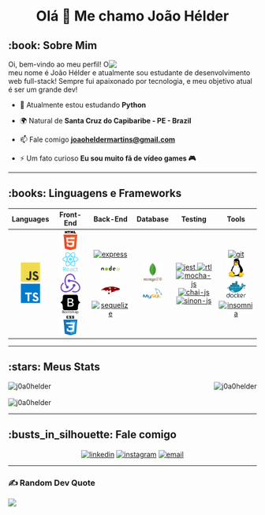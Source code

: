 <h1 align="center">Olá 👋 Me chamo João Hélder</h1>
<div>
    <h2>:book: Sobre Mim </h2>
    <img src="https://media1.giphy.com/media/2IudUHdI075HL02Pkk/giphy.gif?cid=ecf05e47tomh8jw344v6bbeshzc84pjficz2hwopc3of6qlg&rid=giphy.gif&ct=g" width="300" align="right"/>
    <p align="left">
    Oi, bem-vindo ao meu perfil! O meu nome é João Hélder e atualmente sou estudante de desenvolvimento web full-stack! Sempre fui apaixonado por tecnologia, e meu objetivo atual é ser um grande dev!
    </p>
</div>

- 🌱 Atualmente estou estudando **Python**

- 🌍 Natural de **Santa Cruz do Capibaribe - PE - Brazil**

- 📫 Fale comigo **joaoheldermartins@gmail.com**

- ⚡ Um fato curioso **Eu sou muito fã de vídeo games 🎮**

---

<div>
    <h2>:books: Linguagens e Frameworks</h2>
    <table align="center">
        <thead>
            <tr>
                <th>Languages</th>
                <th>Front-End</th>
                <th>Back-End</th>
                <th>Database</th>
                <th>Testing</th>
                <th>Tools</th>
            </tr>
        </thead>
        <tbody>
            <tr>
                <td align="center">
                    <a href="https://developer.mozilla.org/en-US/docs/Web/JavaScript" target="_blank" rel="noreferrer"> 
                        <img 
                            src="https://raw.githubusercontent.com/devicons/devicon/master/icons/javascript/javascript-original.svg" 
                            alt="javascript" 
                            width="40" 
                            height="40"
                        /> 
                    </a>
                    <a href="https://www.typescriptlang.org/" target="_blank" rel="noreferrer"> 
                        <img 
                            src="https://raw.githubusercontent.com/devicons/devicon/master/icons/typescript/typescript-original.svg" 
                            alt="typescript" 
                            width="40" 
                            height="40"
                        /> 
                    </a>
                </td>
                <td align="center">
                    <a href="https://www.w3.org/html/" target="_blank" rel="noreferrer"> 
                        <img 
                            src="https://raw.githubusercontent.com/devicons/devicon/master/icons/html5/html5-original-wordmark.svg" 
                            alt="html5" 
                            width="40" 
                            height="40"
                       /> 
                   </a>
                   <a href="https://reactjs.org/" target="_blank" rel="noreferrer"> 
                       <img 
                           src="https://raw.githubusercontent.com/devicons/devicon/master/icons/react/react-original-wordmark.svg" 
                           alt="react" 
                           width="40" 
                           height="40"
                       /> 
                   </a>
                   <a href="https://redux.js.org" target="_blank" rel="noreferrer"> 
                       <img 
                           src="https://raw.githubusercontent.com/devicons/devicon/master/icons/redux/redux-original.svg" 
                           alt="redux" 
                           width="40" 
                           height="40"
                       /> 
                   </a>
                   <a href="https://getbootstrap.com" target="_blank" rel="noreferrer">
                        <img 
                            src="https://raw.githubusercontent.com/devicons/devicon/master/icons/bootstrap/bootstrap-plain-wordmark.svg" 
                            alt="bootstrap" 
                            width="40" 
                            height="40"
                        /> 
                    </a>
                    <a href="https://www.w3schools.com/css/" target="_blank" rel="noreferrer"> 
                        <img 
                            src="https://raw.githubusercontent.com/devicons/devicon/master/icons/css3/css3-original-wordmark.svg" 
                            alt="css3" 
                            width="40" 
                            height="40"
                        /> 
                    </a>
                </td>
                <td align="center">
                    <a href="https://expressjs.com/" target="_blank">
                        <img
                            src="https://www.orafox.com/wp-content/uploads/2019/01/expressjs.png"
                            alt="express"
                            width="40"
                            height="40"
                        />
                    </a>
                    <a href="https://nodejs.org" target="_blank" rel="noreferrer"> 
                        <img 
                            src="https://raw.githubusercontent.com/devicons/devicon/master/icons/nodejs/nodejs-original-wordmark.svg" 
                            alt="nodejs" 
                            width="40" 
                            height="40"
                        /> 
                    </a>
                    <a href="https://mongoosejs.com/" target="_blank">
                        <img
                            src="https://raw.githubusercontent.com/github/explore/80688e429a7d4ef2fca1e82350fe8e3517d3494d/topics/mongoose/mongoose.png"
                            alt="mongoose"
                            width="40"
                            height="40"
                        />
                    </a>
                    <a href="https://sequelize.org/" target="_blank">
                        <img
                            src="https://sequelize.org/api/v6/image/brand_logo.png"
                            alt="sequelize"
                            width="40"
                            height="40"
                        />
                    </a>
                </td>
                <td align="center">
                    <a href="https://www.mongodb.com/" target="_blank" rel="noreferrer"> 
                        <img 
                             src="https://raw.githubusercontent.com/devicons/devicon/master/icons/mongodb/mongodb-original-wordmark.svg" 
                             alt="mongodb" 
                             width="40" 
                             height="40"
                        /> 
                    </a>
                     <a href="https://www.mysql.com/" target="_blank" rel="noreferrer"> 
                        <img 
                            src="https://raw.githubusercontent.com/devicons/devicon/master/icons/mysql/mysql-original-wordmark.svg" 
                            alt="mysql" 
                            width="40" 
                            height="40"
                        /> 
                    </a>
                </td>
                <td align="center">
                    <a href="https://jestjs.io" target="_blank" rel="noreferrer"> 
                        <img 
                            src="https://www.vectorlogo.zone/logos/jestjsio/jestjsio-icon.svg" 
                            alt="jest" 
                            width="40" 
                            height="40"
                        /> 
                    </a>
                    <a href="https://testing-library.com/docs/" target="_blank" rel="noreferrer">
                        <img 
                            src="https://testing-library.com/img/octopus-128x128.png"
                            alt="rtl"
                            width="40"
                            height="40"
                        />
                    </a>
                    <a href="https://mochajs.org/" target="_blank" rel"noreferrer">
                        <img
                            src="https://avatars.githubusercontent.com/u/8770005?s=200&v=4"
                            alt="mocha-js"
                            width="40"
                            height="40"
                        />
                    </a>
                    <a href="https://www.chaijs.com/" target="_blank" rel="noreferrer"> 
                        <img src="https://raw.githubusercontent.com/gist/keithamus/3d8cfbaeddf8bdf5f7cd94a3bdae0934/raw/63ca295f3aa7e1b94b598d84dfe0330383497a8c/Chai%20Logo%20(C).svg"
                            alt="chai-js" 
                            width="40" 
                            height="40"
                        /> 
                    </a>
                    <a href="https://sinonjs.org/" target="_blank" rel="noreferrer"> 
                        <img 
                            src="https://sinonjs.org/assets/images/logo.png" 
                            alt="sinon-js" 
                            width="40" 
                            height="40"
                        /> 
                    </a>
                </td>
                <td align="center">
                    <a href="https://git-scm.com/" target="_blank" rel="noreferrer"> 
                        <img 
                            src="https://www.vectorlogo.zone/logos/git-scm/git-scm-icon.svg"
                            alt="git"
                            width="40"
                            height="40"
                        /> 
                    </a>
                    <a href="https://www.linux.org/" target="_blank" rel="noreferrer"> 
                        <img 
                            src="https://raw.githubusercontent.com/devicons/devicon/master/icons/linux/linux-original.svg" 
                            alt="linux" 
                            width="40" 
                            height="40"
                        /> 
                    </a>
                    <a href="https://www.docker.com/" target="_blank" rel="noreferrer"> 
                        <img 
                            src="https://raw.githubusercontent.com/devicons/devicon/master/icons/docker/docker-original-wordmark.svg" 
                            alt="docker" 
                            width="40" 
                            height="40"
                        /> 
                    </a>
                    <a href="https://insomnia.rest/" target="_blank" rel="noreferrer"> 
                        <img 
                            src="https://storage.googleapis.com/indie-hackers.appspot.com/product-avatars/insomnia/ibTLPyjwVebnZjMGKvz6ztarnuV2" 
                            alt="insomnia" 
                            width="40" 
                            height="40"
                        /> 
                    </a>
                </td>
            </tr>
        </tbody>
    </table>
</div>

---
<h2>:stars: Meus Stats</h2>

<p><img align="left" src="https://github-readme-stats.vercel.app/api/top-langs?username=j0a0helder&show_icons=true&locale=en&layout=compact" alt="j0a0helder" /></p>

<p>&nbsp;<img align="right" src="https://github-readme-stats.vercel.app/api?username=j0a0helder&show_icons=true&locale=en" alt="j0a0helder" /></p>

<p><img align="center" src="https://github-readme-streak-stats.herokuapp.com/?user=j0a0helder&" alt="j0a0helder" /></p>

---

<div>
    <h2> :busts_in_silhouette: Fale comigo </h2>
    <div align="center">
    <a href="https://linkedin.com/in/joaohelder0" target="blank"><img align="center" src="https://raw.githubusercontent.com/rahuldkjain/github-profile-readme-generator/master/src/images/icons/Social/linked-in-alt.svg" alt="linkedin" height="30" width="40" /></a>
    <a href="https://instagram.com/joaohelder03" target="blank"><img align="center" src="https://raw.githubusercontent.com/rahuldkjain/github-profile-readme-generator/master/src/images/icons/Social/instagram.svg" alt="instagram" height="30" width="40" /></a>
    <a href="mailto:joaoheldermartins@gmail.com" target="blank"><img align="center" src="https://cdn.jsdelivr.net/npm/simple-icons@v3/icons/gmail.svg" alt="email" height="30" width="40" /></a>
    </div>
</div>

---

### ✍️ Random Dev Quote
![](https://quotes-github-readme.vercel.app/api?type=horizontal&theme=radical)
